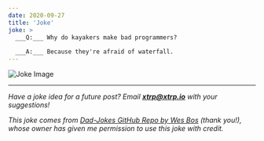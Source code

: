 ```yaml
---
date: 2020-09-27
title: 'Joke'
joke: >
  ___Q:___ Why do kayakers make bad programmers?
  
  ___A:___ Because they're afraid of waterfall.
---
```


![Joke Image](https://private.xtrp.io/projects/DailyDeveloperJokes/public_image_server/images/5e1259082460c.png)

---
*Have a joke idea for a future post? Email **[xtrp@xtrp.io](mailto:xtrp@xtrp.io)** with your suggestions!*

*This joke comes from [Dad-Jokes GitHub Repo by Wes Bos](https://github.com/wesbos/dad-jokes) (thank you!), whose owner has given me permission to use this joke with credit.*

<!-- 
Joke text:
**Q:** Why do kayakers make bad programmers?

**A:** Because they're afraid of waterfall.
 -->

